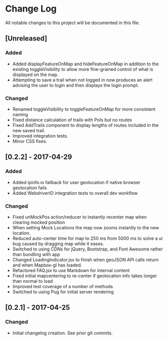 # Change Log
All notable changes to this project will be documented in this file.

## [Unreleased]
### Added
- Added displayFeatureOnMap and hideFeatureOnMap in addition to the existing toggleVisibility to allow more fine-grained control of what is displayed on the map.
- Attempting to save a trail when not logged in now produces an alert advising the user to login and then displays the login prompt.

### Changed
- Renamed toggleVisibility to toggleFeatureOnMap for more consistent naming
- Fixed distance calculation of trails with PoIs but no routes
- Fixed AddTrails component to display lengths of routes included in the new saved trail.
- Improved integration tests.
- Minor CSS fixes.


## [0.2.2] - 2017-04-29
### Added
- Added ipinfo.io fallback for user geolocation if native browser geolocation fails
- Added WebdriverIO integration tests to overall dev workflow

### Changed
- Fixed unMockPos action/reducer to instantly recenter map when clearing mocked position
- When setting Mock Locations the map now zooms instantly to the new location.
- Reduced auto-center time for map to 250 ms from 5000 ms to solve a ui bug caused by dragging map while it eases.
- Switched to using CDNs for jQuery, Bootstrap, and Font Awesome rather than bundling with app
- Changed LoadingIndicator.jsx to finish when geoJSON API calls return and when Mapbox-gl has loaded.
- Refactored FAQ.jsx to use Markdown for internal content
- Fixed initial mapcentering to re-center if geolocation info takes longer than normal to load
- Improved test coverage of a number of methods
- Switched to using Pug for initial server rendering

## [0.2.1] - 2017-04-25
### Changed
- Initial changelog creation.  See prior git commits.
